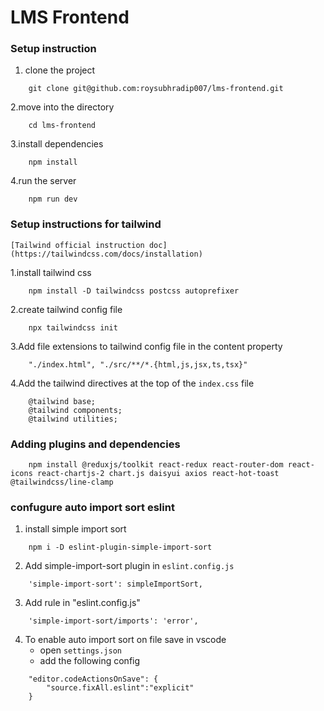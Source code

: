# LMS Frontend

### Setup instruction

1. clone the project
```
    git clone git@github.com:roysubhradip007/lms-frontend.git
```

2.move into the directory
```
    cd lms-frontend
```

3.install dependencies
```
    npm install
```

4.run the server
```
    npm run dev
```

### Setup instructions for tailwind

    [Tailwind official instruction doc] (https://tailwindcss.com/docs/installation)

1.install tailwind css
```
    npm install -D tailwindcss postcss autoprefixer
```

2.create tailwind config file
```
    npx tailwindcss init
```

3.Add file extensions to tailwind config file in the content property
```
    "./index.html", "./src/**/*.{html,js,jsx,ts,tsx}"
```

4.Add the tailwind directives at the top of the `index.css` file
```
    @tailwind base;
    @tailwind components;
    @tailwind utilities;
```

### Adding plugins and dependencies
```
    npm install @reduxjs/toolkit react-redux react-router-dom react-icons react-chartjs-2 chart.js daisyui axios react-hot-toast @tailwindcss/line-clamp
```

### confugure auto import sort eslint

1. install simple import sort
```
    npm i -D eslint-plugin-simple-import-sort
```

2. Add simple-import-sort plugin in `eslint.config.js`
```
    'simple-import-sort': simpleImportSort,
```

3. Add rule in "eslint.config.js"
```
    'simple-import-sort/imports': 'error',
```

4. To enable auto import sort on file save in vscode
    - open `settings.json`
    - add the following config
```
    "editor.codeActionsOnSave": {
        "source.fixAll.eslint":"explicit"
    }
```